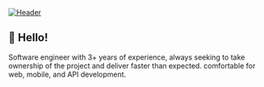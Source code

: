 [![Header]([LINK](https://github.com/0x00b7/0x00b7/blob/main/banner.png))](https://github.com/0x00b7)

## 👋 Hello! 
Software engineer with 3+ years of experience, always seeking to take ownership of the project and deliver faster than expected. comfortable for web, mobile, and API development.

<!--
**0x00b7/0x00b7** is a ✨ _special_ ✨ repository because its `README.md` (this file) appears on your GitHub profile.

Here are some ideas to get you started:

- 🔭 I’m currently working on ...
- 🌱 I’m currently learning ...
- 👯 I’m looking to collaborate on ...
- 🤔 I’m looking for help with ...
- 💬 Ask me about ...
- 📫 How to reach me: ...
- 😄 Pronouns: ...
- ⚡ Fun fact: ...
-->
